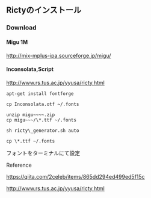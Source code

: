 ## Rictyのインストール

### Download

#### Migu 1M
http://mix-mplus-ipa.sourceforge.jp/migu/

#### Inconsolata,Script
http://www.rs.tus.ac.jp/yyusa/ricty.html

~~~
apt-get install fontforge  

cp Inconsolata.otf ~/.fonts  

unzip migu~~~~.zip  
cp migu~~~/\*.ttf ~/.fonts

sh ricty\_generator.sh auto  

cp \*.ttf ~/.fonts
~~~

フォントをターミナルにて設定

Reference

https://qiita.com/2celeb/items/865dd294ed499ed5f15c

http://www.rs.tus.ac.jp/yyusa/ricty.html
